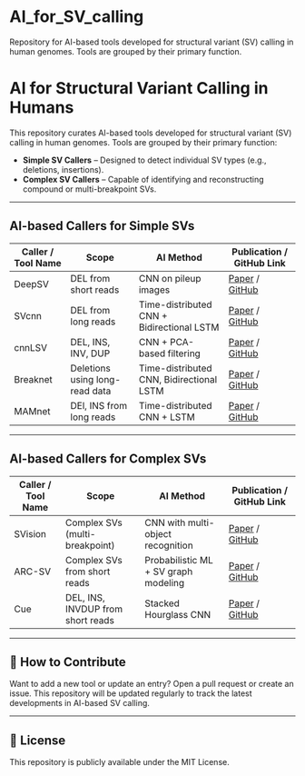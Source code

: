 # AI_for_SV_calling
Repository for  AI-based tools developed for structural variant (SV) calling in human genomes. Tools are grouped by their primary function.

# AI for Structural Variant Calling in Humans

This repository curates AI-based tools developed for structural variant (SV) calling in human genomes. Tools are grouped by their primary function:

- **Simple SV Callers** – Designed to detect individual SV types (e.g., deletions, insertions).
- **Complex SV Callers** – Capable of identifying and reconstructing compound or multi-breakpoint SVs.


---

## AI-based Callers for **Simple SVs**

| Caller / Tool Name | Scope | AI Method | Publication / GitHub Link |
|--------------------|--------|-----------|----------------------------|
| DeepSV | DEL from short reads | CNN on pileup images | [Paper](https://bmcbioinformatics.biomedcentral.com/articles/10.1186/s12859-019-3299-y) / [GitHub](https://github.com/CSuperlei/DeepSV) |
| SVcnn | DEL from long reads | Time-distributed CNN + Bidirectional LSTM | [Paper](https://bmcbioinformatics.biomedcentral.com/articles/10.1186/s12859-023-05324-x) / [GitHub](https://github.com/nwpuzhengyan/SVcnn) |
| cnnLSV | DEL, INS, INV, DUP | CNN + PCA-based filtering | [Paper](https://bmcbioinformatics.biomedcentral.com/articles/10.1186/s12859-023-05243-x) / [GitHub](https://github.com/mhuidong/cnnLSV) |
|Breaknet|Deletions using long-read data|Time-distributed CNN, Bidirectional LSTM|[Paper](https://bmcbioinformatics.biomedcentral.com/articles/10.1186/s12859-021-04499-5) / [GitHub](https://github.com/luojunwei/BreakNet) |
|MAMnet|DEl, INS from long reads|Time-distributed CNN + LSTM|[Paper](https://academic.oup.com/bib/article/23/5/bbac195/6587170) / [GitHub](https://github.com/micahvista/MAMnet)|

---

## AI-based Callers for **Complex SVs**

| Caller / Tool Name | Scope | AI Method | Publication / GitHub Link |
|--------------------|--------|-----------|----------------------------|
| SVision | Complex SVs (multi-breakpoint) | CNN with multi-object recognition | [Paper](https://www.nature.com/articles/s41592-022-01609-w) / [GitHub](https://github.com/xjtu-omics/SVision) |
| ARC-SV | Complex SVs from short reads | Probabilistic ML + SV graph modeling | [Paper](https://www.cell.com/cell/fulltext/S0092-8674(24)00174-0) / [GitHub](https://github.com/jgarthur/arcsv) |
| Cue | DEL, INS, INVDUP from short reads | Stacked Hourglass CNN | [Paper](https://www.nature.com/articles/s41592-023-01799-x) / [GitHub](https://github.com/PopicLab/cue) |
---
<!--
## AI-based **Post-calling Filtering & Refinement** Tools

| Tool Name | Scope | AI Method | Publication / GitHub Link |
|-----------|--------|-----------|----------------------------|
| DeepSVFilter | Short-read SV filtering | Inception-ResNet CNN | [Paper](https://academic.oup.com/bib/article/22/6/bbab248/6334653) / [GitHub](https://github.com/yongzhuang/DeepSVFilter) |
| CSV-Filter | Illumina & long-read SVs | Self-supervised CNN + CIGAR image encoding | [Paper](https://academic.oup.com/bioinformatics/article/40/2/btaa032/7414467) / [GitHub](https://github.com/xzyschumacher/CSV-Filter) |
| sv-channels | Deletions (short-read) | 1D-CNN on signal channels | [Preprint](https://www.biorxiv.org/content/10.1101/2024.02.20.581323v1) / [GitHub](https://github.com/GooglingTheCancerGenome/sv-channels) |

---
-->

## 📌 How to Contribute

Want to add a new tool or update an entry? Open a pull request or create an issue. This repository will be updated regularly to track the latest developments in AI-based SV calling.

---

## 📖 License

This repository is publicly available under the MIT License.

